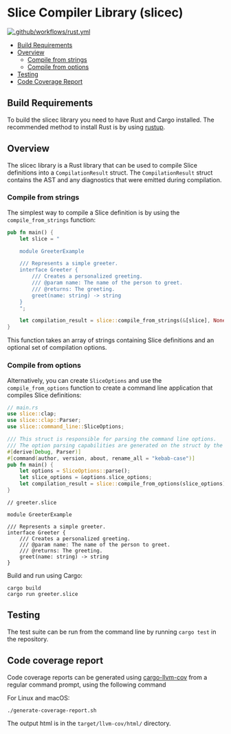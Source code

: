 # Slice Compiler Library (slicec)

[![.github/workflows/rust.yml](https://github.com/icerpc/slicec/actions/workflows/rust.yml/badge.svg?branch=main)](https://github.com/icerpc/slicec/actions?query=branch:main)

- [Build Requirements](#build-requirements)
- [Overview](#overview)
  - [Compile from strings](#compile-from-strings)
  - [Compile from options](#compile-from-options)
- [Testing](#testing)
- [Code Coverage Report](#code-coverage-report)

## Build Requirements

To build the slicec library you need to have Rust and Cargo installed. The recommended method to install Rust is by
using [rustup](https://rustup.rs).

## Overview

The slicec library is a Rust library that can be used to compile Slice definitions into a `CompilationResult` struct.
The `CompilationResult` struct contains the AST and any diagnostics that were emitted during compilation.

### Compile from strings

The simplest way to compile a Slice definition is by using the `compile_from_strings` function:

```rust
pub fn main() {
    let slice = "

    module GreeterExample

    /// Represents a simple greeter.
    interface Greeter {
        /// Creates a personalized greeting.
        /// @param name: The name of the person to greet.
        /// @returns: The greeting.
        greet(name: string) -> string
    }
    ";

    let compilation_result = slice::compile_from_strings(&[slice], None);
}
```

This function takes an array of strings containing Slice definitions and an optional set of compilation options.

### Compile from options

Alternatively, you can create `SliceOptions` and use the `compile_from_options` function to create a command line
application that compiles Slice definitions:

```rust
// main.rs
use slice::clap;
use slice::clap::Parser;
use slice::command_line::SliceOptions;

/// This struct is responsible for parsing the command line options.
/// The option parsing capabilities are generated on the struct by the `clap` macro.
#[derive(Debug, Parser)]
#[command(author, version, about, rename_all = "kebab-case")]
pub fn main() {
    let options = SliceOptions::parse();
    let slice_options = &options.slice_options;
    let compilation_result = slice::compile_from_options(slice_options);
}
```

```slice
// greeter.slice

module GreeterExample

/// Represents a simple greeter.
interface Greeter {
    /// Creates a personalized greeting.
    /// @param name: The name of the person to greet.
    /// @returns: The greeting.
    greet(name: string) -> string
}
```

Build and run using Cargo:

```shell
cargo build
cargo run greeter.slice
```

## Testing

The test suite can be run from the command line by running `cargo test` in the repository.

## Code coverage report

Code coverage reports can be generated using [cargo-llvm-cov](https://github.com/taiki-e/cargo-llvm-cov) from a regular
command prompt, using the following command

For Linux and macOS:

```shell
./generate-coverage-report.sh
```

The output html is in the `target/llvm-cov/html/` directory.
